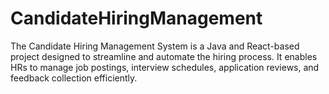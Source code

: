 # CandidateHiringManagement
The Candidate Hiring Management System is a Java and React-based project designed to streamline and automate the hiring process. It enables HRs to manage job postings, interview schedules, application reviews, and feedback collection efficiently. 
